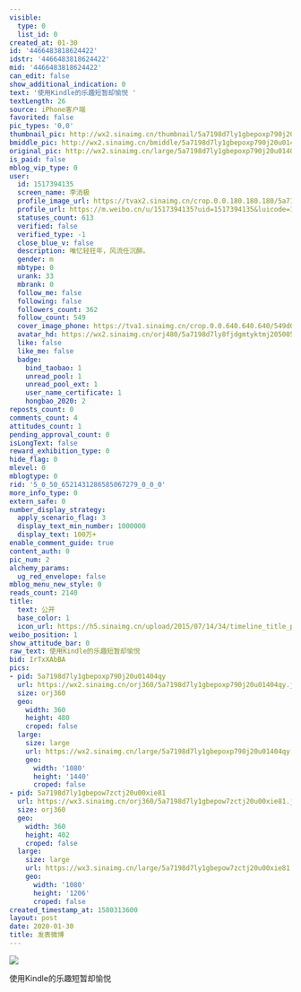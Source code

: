 ```yaml
---
visible:
  type: 0
  list_id: 0
created_at: 01-30
id: '4466483818624422'
idstr: '4466483818624422'
mid: '4466483818624422'
can_edit: false
show_additional_indication: 0
text: '使用Kindle的乐趣短暂却愉悦 '
textLength: 26
source: iPhone客户端
favorited: false
pic_types: '0,0'
thumbnail_pic: http://wx2.sinaimg.cn/thumbnail/5a7198d7ly1gbepoxp790j20u01404qy.jpg
bmiddle_pic: http://wx2.sinaimg.cn/bmiddle/5a7198d7ly1gbepoxp790j20u01404qy.jpg
original_pic: http://wx2.sinaimg.cn/large/5a7198d7ly1gbepoxp790j20u01404qy.jpg
is_paid: false
mblog_vip_type: 0
user:
  id: 1517394135
  screen_name: 李消极
  profile_image_url: https://tvax2.sinaimg.cn/crop.0.0.180.180.180/5a7198d7ly8fjdgmtyktmj20500500so.jpg?KID=imgbed,tva&Expires=1606399196&ssig=EpTZqlt10x
  profile_url: https://m.weibo.cn/u/1517394135?uid=1517394135&luicode=10000011&lfid=2304131517394135_-_WEIBO_SECOND_PROFILE_WEIBO
  statuses_count: 613
  verified: false
  verified_type: -1
  close_blue_v: false
  description: 唯忆轻狂年，风流任沉醉。
  gender: m
  mbtype: 0
  urank: 33
  mbrank: 0
  follow_me: false
  following: false
  followers_count: 362
  follow_count: 549
  cover_image_phone: https://tva1.sinaimg.cn/crop.0.0.640.640.640/549d0121tw1egm1kjly3jj20hs0hsq4f.jpg
  avatar_hd: https://wx2.sinaimg.cn/orj480/5a7198d7ly8fjdgmtyktmj20500500so.jpg
  like: false
  like_me: false
  badge:
    bind_taobao: 1
    unread_pool: 1
    unread_pool_ext: 1
    user_name_certificate: 1
    hongbao_2020: 2
reposts_count: 0
comments_count: 4
attitudes_count: 1
pending_approval_count: 0
isLongText: false
reward_exhibition_type: 0
hide_flag: 0
mlevel: 0
mblogtype: 0
rid: '5_0_50_6521431286585067279_0_0_0'
more_info_type: 0
extern_safe: 0
number_display_strategy:
  apply_scenario_flag: 3
  display_text_min_number: 1000000
  display_text: 100万+
enable_comment_guide: true
content_auth: 0
pic_num: 2
alchemy_params:
  ug_red_envelope: false
mblog_menu_new_style: 0
reads_count: 2140
title:
  text: 公开
  base_color: 1
  icon_url: https://h5.sinaimg.cn/upload/2015/07/14/34/timeline_title_public_default.png
weibo_position: 1
show_attitude_bar: 0
raw_text: 使用Kindle的乐趣短暂却愉悦 ​​​
bid: IrTxXAbBA
pics:
- pid: 5a7198d7ly1gbepoxp790j20u01404qy
  url: https://wx2.sinaimg.cn/orj360/5a7198d7ly1gbepoxp790j20u01404qy.jpg
  size: orj360
  geo:
    width: 360
    height: 480
    croped: false
  large:
    size: large
    url: https://wx2.sinaimg.cn/large/5a7198d7ly1gbepoxp790j20u01404qy.jpg
    geo:
      width: '1080'
      height: '1440'
      croped: false
- pid: 5a7198d7ly1gbepow7zctj20u00xie81
  url: https://wx3.sinaimg.cn/orj360/5a7198d7ly1gbepow7zctj20u00xie81.jpg
  size: orj360
  geo:
    width: 360
    height: 402
    croped: false
  large:
    size: large
    url: https://wx3.sinaimg.cn/large/5a7198d7ly1gbepow7zctj20u00xie81.jpg
    geo:
      width: '1080'
      height: '1206'
      croped: false
created_timestamp_at: 1580313600
layout: post
date: 2020-01-30
title: 发表微博
---
```


![](http://wx2.sinaimg.cn/large/5a7198d7ly1gbepoxp790j20u01404qy.jpg)

使用Kindle的乐趣短暂却愉悦 

